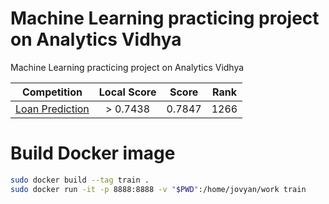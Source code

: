 # Machine Learning practicing project on Analytics Vidhya

Machine Learning practicing project on Analytics Vidhya

|                                              Competition                                              | Local Score |  Score | Rank |
| :---------------------------------------------------------------------------------------------------: | :---------: | :----: | ---- |
| [Loan Prediction](https://datahack.analyticsvidhya.com/contest/practice-problem-loan-prediction-iii/) |   > 0.7438  | 0.7847 | 1266 |

# Build Docker image

```bash
sudo docker build --tag train .
sudo docker run -it -p 8888:8888 -v "$PWD":/home/jovyan/work train
```
